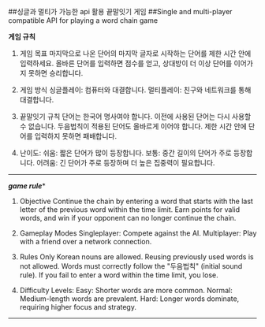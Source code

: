 ##싱글과 멀티가 가능한 api 활용 끝말잇기 게임
##Single and multi-player compatible API for playing a word chain game

************************************************게임 규칙************************************************
 1. 게임 목표
  마지막으로 나온 단어의 마지막 글자로 시작하는 단어를 제한 시간 안에 입력하세요.
  올바른 단어를 입력하면 점수를 얻고, 상대방이 더 이상 단어를 이어가지 못하면 승리합니다.
  
 2. 게임 방식
  싱글플레이: 컴퓨터와 대결합니다.
  멀티플레이: 친구와 네트워크를 통해 대결합니다.
  
 3. 끝말잇기 규칙
  단어는 한국어 명사여야 합니다.
  이전에 사용된 단어는 다시 사용할 수 없습니다.
  두음법칙이 적용된 단어도 올바르게 이어야 합니다.
  제한 시간 안에 단어를 입력하지 못하면 패배합니다.
  
 4. 난이도:
  쉬움: 짧은 단어가 많이 등장합니다.
  보통: 중간 길이의 단어가 주로 등장합니다.
  어려움: 긴 단어가 주로 등장하며 더 높은 집중력이 필요합니다.
*********************************************************************************************************



***********************************************game rule************************************************
 1. Objective
  Continue the chain by entering a word that starts with the last letter of the previous word within the time limit.
  Earn points for valid words, and win if your opponent can no longer continue the chain.
  
 2. Gameplay Modes
  Singleplayer: Compete against the AI.
  Multiplayer: Play with a friend over a network connection.

 3. Rules
  Only Korean nouns are allowed.
  Reusing previously used words is not allowed.
  Words must correctly follow the "두음법칙" (initial sound rule).
  If you fail to enter a word within the time limit, you lose.

 4. Difficulty Levels:
  Easy: Shorter words are more common.
  Normal: Medium-length words are prevalent.
  Hard: Longer words dominate, requiring higher focus and strategy.
********************************************************************************************************

